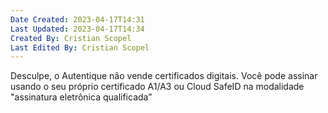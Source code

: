 ```yaml
---
Date Created: 2023-04-17T14:31
Last Updated: 2023-04-17T14:34
Created By: Cristian Scopel
Last Edited By: Cristian Scopel
---
```

Desculpe, o Autentique não vende certificados digitais. Você pode assinar usando o seu próprio certificado A1/A3 ou Cloud SafeID na modalidade "assinatura eletrônica qualificada”